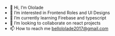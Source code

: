- 👋 Hi, I’m Ololade 
- 👀 I’m interested in Frontend Roles and UI Designs
- 🌱 I’m currently learning Firebase and typescript
- 💞️ I’m looking to collaborate on react projects
- 📫 How to reach me bellololade2017@gmail.com
